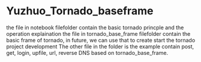 # Yuzhuo_Tornado_baseframe
the file in notebook filefolder contain the basic tornado princple and the operation explaination
the file in tornado_base_frame filefolder contain the basic frame of tornado, in future, we can use that to create start the tornado project development
The other file in the folder is the example contain post, get, login, upfile, url, reverse DNS based on tornado_base_frame.

